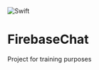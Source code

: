 ![Swift](https://github.com/kesecode/FirebaseChat/workflows/Swift/badge.svg?branch=main)

# FirebaseChat
 Project for training purposes
